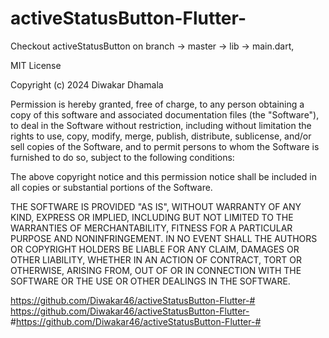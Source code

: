# activeStatusButton-Flutter-

Checkout activeStatusButton on branch -> master -> lib -> main.dart,


MIT License

Copyright (c) 2024 Diwakar Dhamala

Permission is hereby granted, free of charge, to any person obtaining a copy
of this software and associated documentation files (the "Software"), to deal
in the Software without restriction, including without limitation the rights
to use, copy, modify, merge, publish, distribute, sublicense, and/or sell
copies of the Software, and to permit persons to whom the Software is
furnished to do so, subject to the following conditions:

The above copyright notice and this permission notice shall be included in all
copies or substantial portions of the Software.

THE SOFTWARE IS PROVIDED "AS IS", WITHOUT WARRANTY OF ANY KIND, EXPRESS OR
IMPLIED, INCLUDING BUT NOT LIMITED TO THE WARRANTIES OF MERCHANTABILITY,
FITNESS FOR A PARTICULAR PURPOSE AND NONINFRINGEMENT. IN NO EVENT SHALL THE
AUTHORS OR COPYRIGHT HOLDERS BE LIABLE FOR ANY CLAIM, DAMAGES OR OTHER
LIABILITY, WHETHER IN AN ACTION OF CONTRACT, TORT OR OTHERWISE, ARISING FROM,
OUT OF OR IN CONNECTION WITH THE SOFTWARE OR THE USE OR OTHER DEALINGS IN THE
SOFTWARE.

https://github.com/Diwakar46/activeStatusButton-Flutter-#
https://github.com/Diwakar46/activeStatusButton-Flutter-
#https://github.com/Diwakar46/activeStatusButton-Flutter-#

